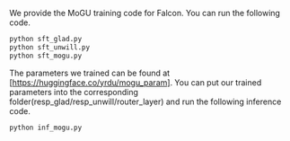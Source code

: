 We provide the MoGU training code for Falcon. You can run the following code.
```python
python sft_glad.py
python sft_unwill.py
python sft_mogu.py
```
The parameters we trained can be found at [https://huggingface.co/yrdu/mogu_param]. You can put our trained parameters into the corresponding folder(resp_glad/resp_unwill/router_layer) and run the following inference code.
```python
python inf_mogu.py
```
